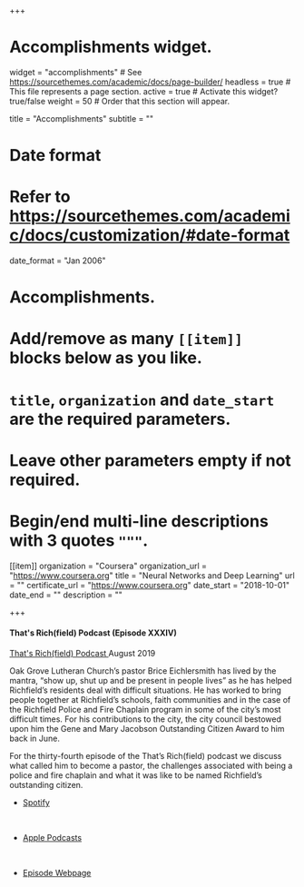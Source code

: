 +++
# Accomplishments widget.
widget = "accomplishments"  # See https://sourcethemes.com/academic/docs/page-builder/
headless = true  # This file represents a page section.
active = true  # Activate this widget? true/false
weight = 50  # Order that this section will appear.

title = "Accomplish&shy;ments"
subtitle = ""

# Date format
#   Refer to https://sourcethemes.com/academic/docs/customization/#date-format
date_format = "Jan 2006"

# Accomplishments.
#   Add/remove as many `[[item]]` blocks below as you like.
#   `title`, `organization` and `date_start` are the required parameters.
#   Leave other parameters empty if not required.
#   Begin/end multi-line descriptions with 3 quotes `"""`.

[[item]]
  organization = "Coursera"
  organization_url = "https://www.coursera.org"
  title = "Neural Networks and Deep Learning"
  url = ""
  certificate_url = "https://www.coursera.org"
  date_start = "2018-10-01"
  date_end = ""
  description = ""

+++

<!-- CARD START-->
<div class ="card experience course">
  <div class ="card-body">
<!-- HEADER/TITLE -->
  <h4 class="card-title exp-title text-muted my-0"> 
  That's Rich(field) Podcast (Episode XXXIV)
  </h4>
<!-- end HEADER/TITLE -->
<!-- ORGANIZATION/SUBTITLE AND DATE -->
  <div class="card-subtitle my-0 article-metadata">
  <a href="https://www.richfieldmn.gov/departments/administrative-services/communications/podcast/">
  That's Rich(field) Podcast </a> 
  <span class="middot-divider"></span>
  August 2019
  </div>
<!-- end ORGANIZATION/SUBTITLE AND DATE -->
<!-- DESCRIPTION --> 
  <div class="card-text"> 
  <p> Oak Grove Lutheran Church’s pastor Brice Eichlersmith has lived by the mantra, “show up, shut up and be present in people lives” as he has helped Richfield’s residents deal with difficult situations. He has worked to bring people together at Richfield’s schools, faith communities and in the case of the Richfield Police and Fire Chaplain program in some of the city’s most difficult times. For his contributions to the city, the city council bestowed upon him the Gene and Mary Jacobson Outstanding Citizen Award to him back in June. </p>
<p> For the thirty-fourth episode of the That’s Rich(field) podcast we discuss what called him to become a pastor, the challenges associated with being a police and fire chaplain and what it was like to be named Richfield’s outstanding citizen.</p> 

  <!-- spotify link --> 
  <ul class="network-icon" aria-hidden="true"><li>
  <a href="https://open.spotify.com/episode/0uYt9Obo6nW29YaPSVLixN" Spotify>
  <i class="fab fa-spotify"></i> Spotify
  </a></li></ul>
  &nbsp&nbsp&nbsp
  <!-- itunes link --> 
  <ul class="network-icon" aria-hidden="true">
  <li>
  <a href="https://podcasts.apple.com/us/podcast/thats-rich-field-podcast-episode-xxxiv/id1444897019?i=1000447443145" Apple Podcasts>
  <i class="fas fa-podcast"></i> Apple Podcasts
  </a></li></ul>
  &nbsp&nbsp&nbsp
  <!-- website link --> 
  <ul class="network-icon" aria-hidden="true">
  <li>
  <a href="https://richfieldpodcast.libsyn.com/thats-richfield-podcast-episode-xxxiv" Episode Webpage>
  <i class="fas fa-rss fa-1x"></i> Episode Webpage
  </a></li></ul>

  </div>
<!-- end DESCRIPTION --> 
</div> <!-- end class="card-body"-->
</div> <!-- end class="card-body"-->

<!-- end CARD START-->



